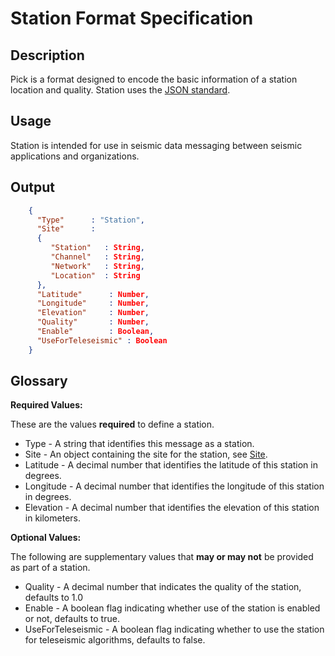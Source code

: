 # Station Format Specification

## Description

Pick is a format designed to encode the basic information of a station location
and quality.  Station uses the [JSON standard](http://www.json.org).

## Usage
Station is intended for use in seismic data messaging between seismic
applications and organizations.

## Output
```json
    {
      "Type"      : "Station",
      "Site"      :
      {
         "Station"   : String,
         "Channel"   : String,
         "Network"   : String,
         "Location"  : String
      },
      "Latitude"      : Number,
      "Longitude"     : Number,
      "Elevation"     : Number,
      "Quality"       : Number,                  
      "Enable"        : Boolean,
      "UseForTeleseismic" : Boolean
    }
```

## Glossary
**Required Values:**

These are the values **required** to define a station.
* Type - A string that identifies this message as a station.
* Site - An object containing the site for the station, see
[Site](Site.md).
* Latitude - A decimal number that identifies the latitude of this station in
degrees.
* Longitude - A decimal number that identifies the longitude of this station
in degrees.
* Elevation - A decimal number that identifies the elevation of this station in
kilometers.

**Optional Values:**

The following are supplementary values that **may or may not** be provided as
part of a station.
* Quality - A decimal number that indicates the quality of the station,
defaults to 1.0
* Enable - A boolean flag indicating whether use of the station is enabled or
not, defaults to true.
* UseForTeleseismic - A boolean flag indicating whether to use the station for
teleseismic algorithms, defaults to false.

